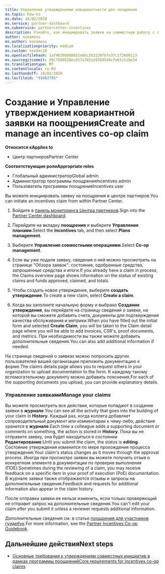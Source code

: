 ```yaml
---
title: Управление утверждениями ковариантности для поощрения
ms.topic: how-to
ms.date: 10/02/2020
ms.service: partner-dashboard
ms.subservice: partnercenter-incentives
description: Узнайте, как инициировать заявки на совместную работу с стимулами от центра партнеров. Все действия, выполняемые в процессе создания вашей заявки, отображаются в разделе "Журнал".
author: mseamons
ms.author: mseamons
ms.localizationpriority: medium
ms.custom: seodec18
ms.openlocfilehash: 1af4620d040931ebbc263339fbfe37c1f26d0123
ms.sourcegitcommit: d9c7890520ecd37a7651e976d540cfe65c51be54
ms.translationtype: MT
ms.contentlocale: ru-RU
ms.lasthandoff: 10/02/2020
ms.locfileid: "91663795"
---
```

# <a name="create-and-manage-an-incentives-co-op-claim"></a><span data-ttu-id="b6ef8-104">Создание и Управление утверждением ковариантной заявки на поощрения</span><span class="sxs-lookup"><span data-stu-id="b6ef8-104">Create and manage an incentives co-op claim</span></span>

<span data-ttu-id="b6ef8-105">**Относится к**</span><span class="sxs-lookup"><span data-stu-id="b6ef8-105">**Applies to**</span></span>

- <span data-ttu-id="b6ef8-106">Центр партнеров</span><span class="sxs-lookup"><span data-stu-id="b6ef8-106">Partner Center</span></span>

<span data-ttu-id="b6ef8-107">**Соответствующие роли**</span><span class="sxs-lookup"><span data-stu-id="b6ef8-107">**Appropriate roles**</span></span>

- <span data-ttu-id="b6ef8-108">Глобальный администратор</span><span class="sxs-lookup"><span data-stu-id="b6ef8-108">Global admin</span></span>
- <span data-ttu-id="b6ef8-109">Администратор программы поощрения</span><span class="sxs-lookup"><span data-stu-id="b6ef8-109">Incentives admin</span></span>
- <span data-ttu-id="b6ef8-110">Пользователь программы поощрения</span><span class="sxs-lookup"><span data-stu-id="b6ef8-110">Incentives user</span></span>

<span data-ttu-id="b6ef8-111">Вы можете инициировать заявку на поощрения в центре партнеров.</span><span class="sxs-lookup"><span data-stu-id="b6ef8-111">You can initiate an incentives claim from within Partner Center.</span></span>

1. <span data-ttu-id="b6ef8-112">Войдите в [панель мониторинга Центра партнеров](https://partner.microsoft.com/dashboard/).</span><span class="sxs-lookup"><span data-stu-id="b6ef8-112">Sign into the [Partner Center dashboard](https://partner.microsoft.com/dashboard/).</span></span>

2. <span data-ttu-id="b6ef8-113">Перейдите на вкладку **поощрения** и выберите **Управление планами**.</span><span class="sxs-lookup"><span data-stu-id="b6ef8-113">Select the **Incentives** tab, and then select **Plans management**.</span></span>

3. <span data-ttu-id="b6ef8-114">Выберите **Управление совместными операциями**.</span><span class="sxs-lookup"><span data-stu-id="b6ef8-114">Select **Co-op management**.</span></span>

4. <span data-ttu-id="b6ef8-115">Если вы уже подали заявку, сведения о ней можно просмотреть на странице "Обзора заявок": состояние, одобренные средства, запрошенные средства и итоги.</span><span class="sxs-lookup"><span data-stu-id="b6ef8-115">If you already have a claim in process, the Claims overview page shows information on the status of existing claims and funds approved, claimed, and totals.</span></span>

5. <span data-ttu-id="b6ef8-116">Чтобы создать новое утверждение, выберите **создать утверждение**.</span><span class="sxs-lookup"><span data-stu-id="b6ef8-116">To create a new claim, select **Create a claim**.</span></span>

6. <span data-ttu-id="b6ef8-117">Когда вы заполните начальную форму и выбрано **Создание утверждения**, вы перейдете на страницу сведений о заявке, на которой вы сможете добавить счета, документы для подтверждения качества обслуживания и метрики.</span><span class="sxs-lookup"><span data-stu-id="b6ef8-117">When you have filled out the initial form and selected **Create Claim**, you will be taken to the Claim detail page where you will be able to add invoices, CSR's, proof documents, and metrics.</span></span> <span data-ttu-id="b6ef8-118">При необходимости вы также можете добавить дополнительные сведения.</span><span class="sxs-lookup"><span data-stu-id="b6ef8-118">You can also add additional information if needed.</span></span>

<span data-ttu-id="b6ef8-119">На странице сведений о заявках можно попросить других пользователей вашей организации приложить документацию к форме.</span><span class="sxs-lookup"><span data-stu-id="b6ef8-119">The claims details page allows you to request others in your organization to upload documentation to the form.</span></span> <span data-ttu-id="b6ef8-120">К каждому такому вспомогательному документу можно добавить пояснения.</span><span class="sxs-lookup"><span data-stu-id="b6ef8-120">For each of the supporting documents you upload, you can provide explanatory details.</span></span> 

### <a name="manage-your-claims"></a><span data-ttu-id="b6ef8-121">Управление заявками</span><span class="sxs-lookup"><span data-stu-id="b6ef8-121">Manage your claims</span></span>

<span data-ttu-id="b6ef8-122">Вы можете просмотреть все действия, которые попадают в создание заявки в **журнале**.</span><span class="sxs-lookup"><span data-stu-id="b6ef8-122">You can see all the activity that goes into the building of your claim in **History**.</span></span> <span data-ttu-id="b6ef8-123">Каждый раз, когда коллега добавляет сопроводительный документ или комментарии к чему-либо, действие хранится в **журнале**.</span><span class="sxs-lookup"><span data-stu-id="b6ef8-123">Each time a colleague adds a supporting document or comments on something, the action is stored in **History**.</span></span> <span data-ttu-id="b6ef8-124">Пока вы не отправите заявку, она будет находиться в состоянии **Редактирование**.</span><span class="sxs-lookup"><span data-stu-id="b6ef8-124">Until you submit the claim, the status is **editing**.</span></span> <span data-ttu-id="b6ef8-125">Состояние утверждения изменится по мере прохождения процесса утверждения.</span><span class="sxs-lookup"><span data-stu-id="b6ef8-125">Your claim's status changes as it moves through the approval process.</span></span> <span data-ttu-id="b6ef8-126">Иногда при просмотре заявки вы можете получить отзыв о конкретном элементе в документации по проверке выполнения (ПОЕ).</span><span class="sxs-lookup"><span data-stu-id="b6ef8-126">Sometimes during the reviewing of a claim, you may receive feedback on a specific item in your proof of execution (PoE) documentation.</span></span> <span data-ttu-id="b6ef8-127">В журнале заявки также отображаются отзывы и запросы на дополнительные сведения.</span><span class="sxs-lookup"><span data-stu-id="b6ef8-127">Feedback and requests for additional information also appear in the claim history.</span></span>

<span data-ttu-id="b6ef8-128">После отправки заявки ее нельзя изменить, если только проверяющий не отправит запрос на дополнительные сведения.</span><span class="sxs-lookup"><span data-stu-id="b6ef8-128">You can't edit your claim after you submit it unless a reviewer requests additional information.</span></span>

<span data-ttu-id="b6ef8-129">Дополнительные сведения см. в статье [поощрения для участников гуидебук](https://assetsprod.microsoft.com/co-op-guidebook.pdf).</span><span class="sxs-lookup"><span data-stu-id="b6ef8-129">For more information, see the [Partner Incentives Co-op Guidebook](https://assetsprod.microsoft.com/co-op-guidebook.pdf).</span></span>

## <a name="next-steps"></a><span data-ttu-id="b6ef8-130">Дальнейшие действия</span><span class="sxs-lookup"><span data-stu-id="b6ef8-130">Next steps</span></span>

- [<span data-ttu-id="b6ef8-131">Основные требования к утверждениям совместных инициатив в рамках программы поощрений</span><span class="sxs-lookup"><span data-stu-id="b6ef8-131">Core requirements for incentives co-op claims</span></span>](core-requirements.md)